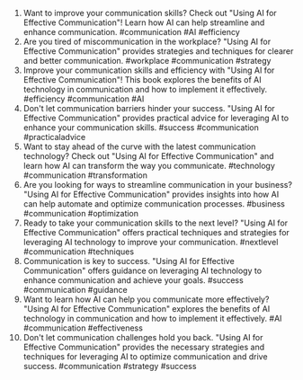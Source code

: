 1. Want to improve your communication skills? Check out "Using AI for Effective Communication"! Learn how AI can help streamline and enhance communication. #communication #AI #efficiency
2. Are you tired of miscommunication in the workplace? "Using AI for Effective Communication" provides strategies and techniques for clearer and better communication. #workplace #communication #strategy
3. Improve your communication skills and efficiency with "Using AI for Effective Communication"! This book explores the benefits of AI technology in communication and how to implement it effectively. #efficiency #communication #AI
4. Don't let communication barriers hinder your success. "Using AI for Effective Communication" provides practical advice for leveraging AI to enhance your communication skills. #success #communication #practicaladvice
5. Want to stay ahead of the curve with the latest communication technology? Check out "Using AI for Effective Communication" and learn how AI can transform the way you communicate. #technology #communication #transformation
6. Are you looking for ways to streamline communication in your business? "Using AI for Effective Communication" provides insights into how AI can help automate and optimize communication processes. #business #communication #optimization
7. Ready to take your communication skills to the next level? "Using AI for Effective Communication" offers practical techniques and strategies for leveraging AI technology to improve your communication. #nextlevel #communication #techniques
8. Communication is key to success. "Using AI for Effective Communication" offers guidance on leveraging AI technology to enhance communication and achieve your goals. #success #communication #guidance
9. Want to learn how AI can help you communicate more effectively? "Using AI for Effective Communication" explores the benefits of AI technology in communication and how to implement it effectively. #AI #communication #effectiveness
10. Don't let communication challenges hold you back. "Using AI for Effective Communication" provides the necessary strategies and techniques for leveraging AI to optimize communication and drive success. #communication #strategy #success
